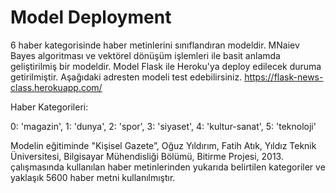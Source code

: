 # Model Deployment
6 haber kategorisinde haber metinlerini sınıflandıran modeldir. MNaiev Bayes algoritması ve vektörel dönüşüm işlemleri ile basit anlamda geliştirilmiş bir modeldir. Model Flask ile Heroku'ya deploy edilecek duruma getirilmiştir. Aşağıdaki adresten modeli test edebilirsiniz. https://flask-news-class.herokuapp.com/

Haber Kategorileri:

0: 'magazin', 1: 'dunya', 2: 'spor', 3: 'siyaset', 4: 'kultur-sanat', 5: 'teknoloji'

Modelin eğitiminde "Kişisel Gazete”, Oğuz Yıldırım, Fatih Atık, Yıldız Teknik Üniversitesi, Bilgisayar Mühendisliği Bölümü, Bitirme Projesi, 2013. çalışmasında kullanılan haber metinlerinden yukarıda belirtilen kategoriler ve yaklaşık 5600 haber metni kullanılmıştır.
